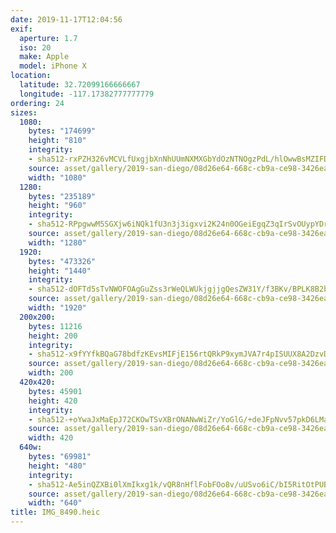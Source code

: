 ```yaml
---
date: 2019-11-17T12:04:56
exif:
  aperture: 1.7
  iso: 20
  make: Apple
  model: iPhone X
location:
  latitude: 32.72099166666667
  longitude: -117.17382777777779
ordering: 24
sizes:
  1080:
    bytes: "174699"
    height: "810"
    integrity:
    - sha512-rxPZH326vMCVLfUxgjbXnNhUUmNXMXGbYdOzNTNOgzPdL/hlOwwBsMZIFDROSDhDaw5E6buwUYozCWyEhKf+eA==
    source: asset/gallery/2019-san-diego/08d26e64-668c-cb9a-ce98-3426ea6ed3c1~1080.jpg
    width: "1080"
  1280:
    bytes: "235189"
    height: "960"
    integrity:
    - sha512-RPpgwwM5SGXjw6iNQk1fU3n3j3igxvi2K24n0OGeiEgqZ3qIrSvOUypYDrTo+9K2PpMUVq7+BjE+BnwndUHLGA==
    source: asset/gallery/2019-san-diego/08d26e64-668c-cb9a-ce98-3426ea6ed3c1~1280.jpg
    width: "1280"
  1920:
    bytes: "473326"
    height: "1440"
    integrity:
    - sha512-dOFTd5sTvNWOFOAgGuZss3rWeQLWUkjgjjgQesZW31Y/f3BKv/BPLK8B2btF3uwqOpUs1f+njEMqZzfZezKM/w==
    source: asset/gallery/2019-san-diego/08d26e64-668c-cb9a-ce98-3426ea6ed3c1~1920.jpg
    width: "1920"
  200x200:
    bytes: 11216
    height: 200
    integrity:
    - sha512-x9fYYfkBQaG78bdfzKEvsMIFjE156rtQRkP9xymJVA7r4pISUUX8A2DzvDP50UGUO5mICQZM/9YlaZ1lZpCmbA==
    source: asset/gallery/2019-san-diego/08d26e64-668c-cb9a-ce98-3426ea6ed3c1~200x200.jpg
    width: 200
  420x420:
    bytes: 45901
    height: 420
    integrity:
    - sha512-+oYwaJxMaEpJ72CKOwTSvXBrONANwWiZr/YoGlG/+deJFpNvv57pkD6LMa2Y3Mg4QIGDbH9MUPD6OmkFMi0p/A==
    source: asset/gallery/2019-san-diego/08d26e64-668c-cb9a-ce98-3426ea6ed3c1~420x420.jpg
    width: 420
  640w:
    bytes: "69981"
    height: "480"
    integrity:
    - sha512-Ae5inQZXBi0lXmIkxg1k/vQR8nHflFobFOo8v/uUSvo6iC/bI5RitOtPUBAPwkf3jDn/LLaCsXPrW+iPG90CdQ==
    source: asset/gallery/2019-san-diego/08d26e64-668c-cb9a-ce98-3426ea6ed3c1~640w.jpg
    width: "640"
title: IMG_8490.heic
---
```

